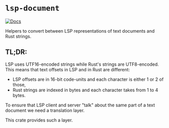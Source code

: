 # `lsp-document`

[![Docs](https://docs.rs/lsp-document/badge.svg)](https://docs.rs/lsp-document)

Helpers to convert between LSP representations of text documents and Rust strings.

## TL;DR:

LSP uses UTF16-encoded strings while Rust's strings are UTF8-encoded. This
means that text offsets in LSP and in Rust are different:
- LSP offsets are in 16-bit code-units and each character is either 1 or 2 of those,
- Rust strings are indexed in bytes and each character takes from 1 to 4 bytes.

To ensure that LSP client and server "talk" about the same part of a text
document we need a translation layer.

This crate provides such a layer.